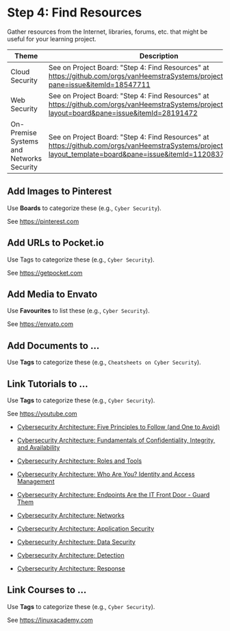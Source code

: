 # Step 4: Find Resources

Gather resources from the Internet, libraries, forums, etc. that might be useful for your learning project.

| Theme | Description |
| -- | -- |
| Cloud Security | See on Project Board: "Step 4: Find Resources" at https://github.com/orgs/vanHeemstraSystems/projects/9/views/1?pane=issue&itemId=18547711 |
| Web Security | See on Project Board: "Step 4: Find Resources" at https://github.com/orgs/vanHeemstraSystems/projects/16/views/1?layout=board&pane=issue&itemId=28191472 |
| On-Premise Systems and Networks Security | See on Project Board: "Step 4: Find Resources" at https://github.com/orgs/vanHeemstraSystems/projects/39/views/1?layout_template=board&pane=issue&itemId=112083722 |

## Add Images to Pinterest

Use **Boards** to categorize these (e.g., ```Cyber Security```).

See https://pinterest.com

## Add URLs to Pocket.io

Use Tags to categorize these (e.g., ```Cyber Security```).

See https://getpocket.com

## Add Media to Envato

Use **Favourites** to list these (e.g., ```Cyber Security```).

See https://envato.com

## Add Documents to ...

Use **Tags** to categorize these (e.g., ```Cheatsheets on Cyber Security```).

## Link Tutorials to ...

Use **Tags** to categorize these (e.g., ```Cyber Security```).

See https://youtube.com

- [Cybersecurity Architecture: Five Principles to Follow (and One to Avoid)](https://www.youtube.com/watch?v=jq_LZ1RFPfU&list=PLOspHqNVtKADkWLFt9OcziQF7EatuANSY)

- [Cybersecurity Architecture: Fundamentals of Confidentiality, Integrity, and Availability](https://www.youtube.com/watch?v=EqNe55IzjAw&list=PLOspHqNVtKADkWLFt9OcziQF7EatuANSY&index=2)

- [Cybersecurity Architecture: Roles and Tools](https://www.youtube.com/watch?v=E9pHJRRfAhw&list=PLOspHqNVtKADkWLFt9OcziQF7EatuANSY&index=3)

- [Cybersecurity Architecture: Who Are You? Identity and Access Management](https://www.youtube.com/watch?v=5uNifnVlBy4&list=PLOspHqNVtKADkWLFt9OcziQF7EatuANSY&index=4)

- [Cybersecurity Architecture: Endpoints Are the IT Front Door - Guard Them](https://www.youtube.com/watch?v=Njqid_JpqTs&list=PLOspHqNVtKADkWLFt9OcziQF7EatuANSY&index=5)

- [Cybersecurity Architecture: Networks](https://www.youtube.com/watch?v=sesacY7Xz3c&list=PLOspHqNVtKADkWLFt9OcziQF7EatuANSY&index=6)

- [Cybersecurity Architecture: Application Security](https://www.youtube.com/watch?v=nthEXs12nFE&list=PLOspHqNVtKADkWLFt9OcziQF7EatuANSY&index=7)

- [Cybersecurity Architecture: Data Security](https://www.youtube.com/watch?v=UpkqXK0B2E0&list=PLOspHqNVtKADkWLFt9OcziQF7EatuANSY&index=8)

- [Cybersecurity Architecture: Detection](https://www.youtube.com/watch?v=VEu326IZpsc&list=PLOspHqNVtKADkWLFt9OcziQF7EatuANSY&index=9)

- [Cybersecurity Architecture: Response](https://www.youtube.com/watch?v=Jk79QJCxPkM&list=PLOspHqNVtKADkWLFt9OcziQF7EatuANSY&index=10)

## Link Courses to ...

Use **Tags** to categorize these (e.g., ```Cyber Security```).

See https://linuxacademy.com

